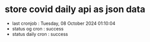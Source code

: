 # store covid daily api as json data

- last cronjob : Tuesday, 08 October 2024 01:10:04
- status og cron : success
- status daily cron : success
      
      